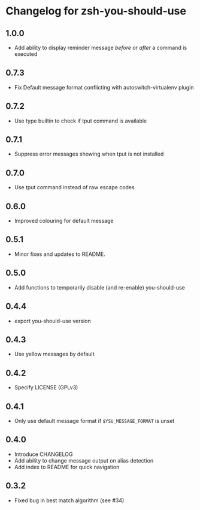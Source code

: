 Changelog for zsh-you-should-use
================================

1.0.0
-----
* Add ability to display reminder message *before* or *after* a command is executed

0.7.3
-----
* Fix Default message format conflicting with autoswitch-virtualenv plugin

0.7.2
-----
* Use type builtin to check if tput command is available

0.7.1
-----
* Suppress error messages showing when tput is not installed

0.7.0
-----
* Use tput command instead of raw escape codes

0.6.0
-----
* Improved colouring for default message

0.5.1
-----
* Minor fixes and updates to README.

0.5.0
-----
* Add functions to temporarily disable (and re-enable) you-should-use

0.4.4
-----
* export you-should-use version

0.4.3
-----
* Use yellow messages by default


0.4.2
-----
* Specify LICENSE (GPLv3)

0.4.1
-----
* Only use default message format if `$YSU_MESSAGE_FORMAT` is unset

0.4.0
-----
* Introduce CHANGELOG
* Add ability to change message output on alias detection
* Add index to README for quick navigation


0.3.2
-----
* Fixed bug in best match algorithm (see #34)
